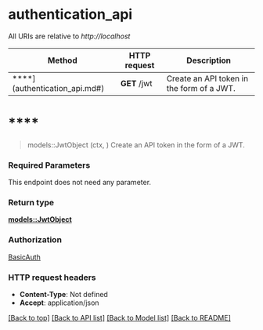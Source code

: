 # authentication_api

All URIs are relative to *http://localhost*

Method | HTTP request | Description
------------- | ------------- | -------------
****](authentication_api.md#) | **GET** /jwt | Create an API token in the form of a JWT.


# ****
> models::JwtObject (ctx, )
Create an API token in the form of a JWT.

### Required Parameters
This endpoint does not need any parameter.

### Return type

[**models::JwtObject**](JwtObject.md)

### Authorization

[BasicAuth](../README.md#BasicAuth)

### HTTP request headers

 - **Content-Type**: Not defined
 - **Accept**: application/json

[[Back to top]](#) [[Back to API list]](../README.md#documentation-for-api-endpoints) [[Back to Model list]](../README.md#documentation-for-models) [[Back to README]](../README.md)

